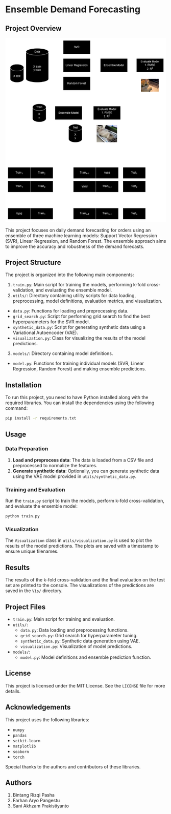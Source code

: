 ﻿# Ensemble Demand Forecasting

## Project Overview
<p align="center">
  <img src="./Vis/ensemble_demand.png" alt="Forecasting Results">
</p>

This project focuses on daily demand forecasting for orders using an ensemble of three machine learning models: Support Vector Regression (SVR), Linear Regression, and Random Forest. The ensemble approach aims to improve the accuracy and robustness of the demand forecasts.

## Project Structure
The project is organized into the following main components:

1. `train.py`: Main script for training the models, performing k-fold cross-validation, and evaluating the ensemble model.
2. `utils/`: Directory containing utility scripts for data loading, preprocessing, model definitions, evaluation metrics, and visualization.
  - `data.py`: Functions for loading and preprocessing data.
  - `grid_search.py`: Script for performing grid search to find the best hyperparameters for the SVR model.
  - `synthetic_data.py`: Script for generating synthetic data using a Variational Autoencoder (VAE).
  - `visualization.py`: Class for visualizing the results of the model predictions.
3. `models/`: Directory containing model definitions.
  - `model.py`: Functions for training individual models (SVR, Linear Regression, Random Forest) and making ensemble predictions.

## Installation

To run this project, you need to have Python installed along with the required libraries. You can install the dependencies using the following command:

```bash
pip install -r requirements.txt
```

## Usage

### Data Preparation

1. **Load and preprocess data**: The data is loaded from a CSV file and preprocessed to normalize the features.
2. **Generate synthetic data**: Optionally, you can generate synthetic data using the VAE model provided in `utils/synthetic_data.py`.

### Training and Evaluation

Run the `train.py` script to train the models, perform k-fold cross-validation, and evaluate the ensemble model:

```bash
python train.py
```

### Visualization

The `Visualization` class in `utils/visualization.py` is used to plot the results of the model predictions. The plots are saved with a timestamp to ensure unique filenames.

## Results

The results of the k-fold cross-validation and the final evaluation on the test set are printed to the console. The visualizations of the predictions are saved in the `Vis/` directory.

## Project Files

- `train.py`: Main script for training and evaluation.
- `utils/`:
  - `data.py`: Data loading and preprocessing functions.
  - `grid_search.py`: Grid search for hyperparameter tuning.
  - `synthetic_data.py`: Synthetic data generation using VAE.
  - `visualization.py`: Visualization of model predictions.
- `models/`:
  - `model.py`: Model definitions and ensemble prediction function.

## License

This project is licensed under the MIT License. See the `LICENSE` file for more details.

## Acknowledgements

This project uses the following libraries:

- `numpy`
- `pandas`
- `scikit-learn`
- `matplotlib`
- `seaborn`
- `torch`

Special thanks to the authors and contributors of these libraries.

## Authors
1. Bintang Rizqi Pasha
2. Farhan Aryo Pangestu
3. Sani Akhzam Prakistiyanto
